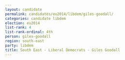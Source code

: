 ```yaml
---
layout: candidate
permalink: candidates/eu2014/libdem/giles-goodall/
categories: candidate libdem
election: eu2014
list-rank: 4
list-rank-ordinal: 4th
person: giles-goodall
region: south-east
party: libdem
title: South East - Liberal Democrats - Giles Goodall
---
```

